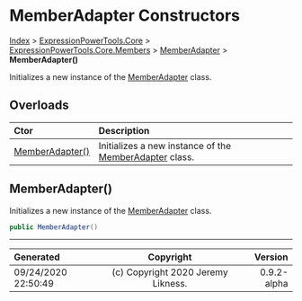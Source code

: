 ﻿# MemberAdapter Constructors

[Index](../index.md) > [ExpressionPowerTools.Core](ExpressionPowerTools.Core.a.md) > [ExpressionPowerTools.Core.Members](ExpressionPowerTools.Core.Members.n.md) > [MemberAdapter](ExpressionPowerTools.Core.Members.MemberAdapter.cs.md) > **MemberAdapter()**

Initializes a new instance of the [MemberAdapter](ExpressionPowerTools.Core.Members.MemberAdapter.cs.md) class.

## Overloads

| Ctor | Description |
| :-- | :-- |
| [MemberAdapter()](#memberadapter) | Initializes a new instance of the [MemberAdapter](ExpressionPowerTools.Core.Members.MemberAdapter.cs.md) class. |

## MemberAdapter()

Initializes a new instance of the [MemberAdapter](ExpressionPowerTools.Core.Members.MemberAdapter.cs.md) class.

```csharp
public MemberAdapter()
```



---

| Generated | Copyright | Version |
| :-- | :-: | --: |
| 09/24/2020 22:50:49 | (c) Copyright 2020 Jeremy Likness. | 0.9.2-alpha |
